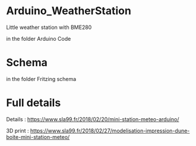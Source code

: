 # Arduino_WeatherStation
Little weather station with BME280

in the folder Arduino Code

# Schema
in the folder Fritzing schema

# Full details
Details 	: https://www.sla99.fr/2018/02/20/mini-station-meteo-arduino/

3D print 	: https://www.sla99.fr/2018/02/27/modelisation-impression-dune-boite-mini-station-meteo/